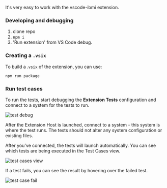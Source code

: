 It's very easy to work with the vscode-ibmi extension.

### Developing and debugging

1. clone repo
2. `npm i`
3. 'Run extension' from VS Code debug.

### Creating a `.vsix`

To build a .`vsix` of the extension, you can use:

```
npm run package
```

### Run test cases

To run the tests, start debugging the **Extension Tests** configuration and connect to a system for the tests to run.

![test debug](../../assets/dev_01.png)

After the Extension Host is launched, connect to a system - this system is where the test runs. The tests should not alter any system configuration or existing files.

After you've connected, the tests will launch automatically. You can see which tests are being executed in the Test Cases view.

![test cases view](../../assets/dev_02.gif)

If a test fails, you can see the result by hovering over the failed test.

![test case fail](../../assets/dev_03.png)